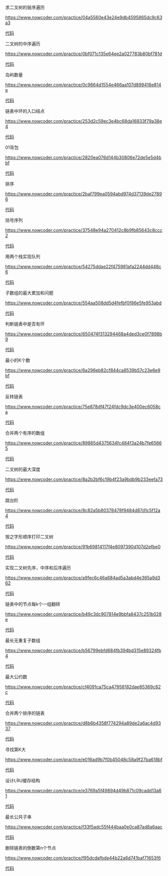 求二叉树的层序遍历

https://www.nowcoder.com/practice/04a5560e43e24e9db4595865dc9c63a3

[代码](src/q04a5560e43e24e9db4595865dc9c63a3)

二叉树的中序遍历

https://www.nowcoder.com/practice/0bf071c135e64ee2a027783b80bf781d

[代码](src/q0bf071c135e64ee2a027783b80bf781d)

岛屿数量

https://www.nowcoder.com/practice/0c9664d1554e466aa107d899418e814e

[代码](src/q0c9664d1554e466aa107d899418e814e)

链表中环的入口结点

https://www.nowcoder.com/practice/253d2c59ec3e4bc68da16833f79a38e4

[代码](src/q253d2c59ec3e4bc68da16833f79a38e4)

01背包

https://www.nowcoder.com/practice/2820ea076d144b30806e72de5e5d4bbf

[代码](src/q2820ea076d144b30806e72de5e5d4bbf)

排序

https://www.nowcoder.com/practice/2baf799ea0594abd974d37139de27896

[代码](src/q2baf799ea0594abd974d37139de27896)

括号序列

https://www.nowcoder.com/practice/37548e94a270412c8b9fb85643c8ccc2

[代码](src/q37548e94a270412c8b9fb85643c8ccc2)

用两个栈实现队列

https://www.nowcoder.com/practice/54275ddae22f475981afa2244dd448c6

[代码](src/q54275ddae22f475981afa2244dd448c6)

子数组的最大累加和问题

https://www.nowcoder.com/practice/554aa508dd5d4fefbf0f86e5fe953abd

[代码](src/q554aa508dd5d4fefbf0f86e5fe953abd)

判断链表中是否有环

https://www.nowcoder.com/practice/650474f313294468a4ded3ce0f7898b9

[代码](src/q650474f313294468a4ded3ce0f7898b9)

最小的K个数

https://www.nowcoder.com/practice/6a296eb82cf844ca8539b57c23e6e9bf

[代码](src/q6a296eb82cf844ca8539b57c23e6e9bf)

反转链表

https://www.nowcoder.com/practice/75e878df47f24fdc9dc3e400ec6058ca

[代码](src/q75e878df47f24fdc9dc3e400ec6058ca)

合并两个有序的数组

https://www.nowcoder.com/practice/89865d4375634fc484f3a24b7fe65665

[代码](src/q89865d4375634fc484f3a24b7fe65665)

二叉树的最大深度

https://www.nowcoder.com/practice/8a2b2bf6c19b4f23a9bdb9b233eefa73

[代码](src/q8a2b2bf6c19b4f23a9bdb9b233eefa73)

跳台阶

https://www.nowcoder.com/practice/8c82a5b80378478f9484d87d1c5f12a4

[代码](src/q8c82a5b80378478f9484d87d1c5f12a4)

按之字形顺序打印二叉树

https://www.nowcoder.com/practice/91b69814117f4e8097390d107d2efbe0

[代码](src/q91b69814117f4e8097390d107d2efbe0)

实现二叉树先序，中序和后序遍历

https://www.nowcoder.com/practice/a9fec6c46a684ad5a3abd4e365a9d362

[代码](src/qa9fec6c46a684ad5a3abd4e365a9d362)

链表中的节点每k个一组翻转

https://www.nowcoder.com/practice/b49c3dc907814e9bbfa8437c251b028e

[代码](src/qb49c3dc907814e9bbfa8437c251b028e)

最长无重复子数组

https://www.nowcoder.com/practice/b56799ebfd684fb394bd315e89324fb4

[代码](src/qb56799ebfd684fb394bd315e89324fb4)

最大公约数

https://www.nowcoder.com/practice/cf4091ca75ca47958182dae85369c82c

[代码](src/qcf4091ca75ca47958182dae85369c82c)

合并两个排序的链表

https://www.nowcoder.com/practice/d8b6b4358f774294a89de2a6ac4d9337

[代码](src/qd8b6b4358f774294a89de2a6ac4d9337)

寻找第K大

https://www.nowcoder.com/practice/e016ad9b7f0b45048c58a9f27ba618bf

[代码](src/qe016ad9b7f0b45048c58a9f27ba618bf)

设计LRU缓存结构

https://www.nowcoder.com/practice/e3769a5f49894d49b871c09cadd13a61

[代码](src/qe3769a5f49894d49b871c09cadd13a61)

最长公共子串

https://www.nowcoder.com/practice/f33f5adc55f444baa0e0ca87ad8a6aac

[代码](src/qf33f5adc55f444baa0e0ca87ad8a6aac)

删除链表的倒数第n个节点

https://www.nowcoder.com/practice/f95dcdafbde44b22a6d741baf71653f6

[代码](src/qf95dcdafbde44b22a6d741baf71653f6)

